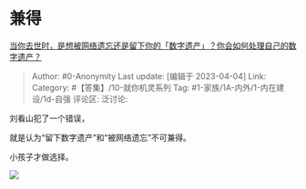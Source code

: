 # 兼得
[当你去世时，是想被网络遗忘还是留下你的「数字遗产」？你会如何处理自己的数字遗产？](https://www.zhihu.com/question/593491432/answer/2968189284)

> Author: #0-Anonymity
> Last update: [编辑于 2023-04-04]
> Link:
> Category: #【答集】/10-就你机灵系列
> Tag: #1-家族/1A-内外/1-内在建设/1d-自强
> 评论区:
> 泛讨论:

刘看山犯了一个错误，

就是认为“留下数字遗产”和“被网络遗忘”不可兼得。

小孩子才做选择。

![](https://picx.zhimg.com/80/v2-088ac9349bcdbc9c73475882fd31f5e2_720w.webp?source=1940ef5c)
